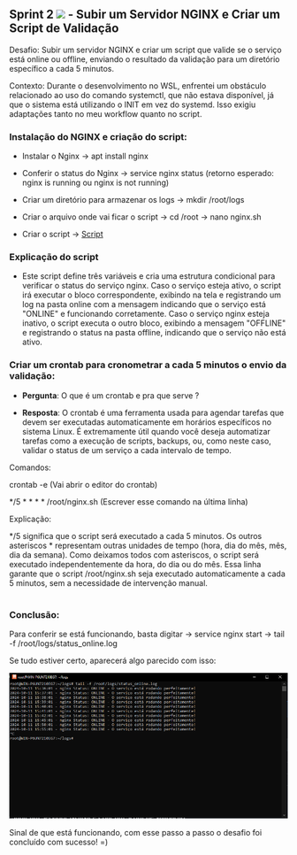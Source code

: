 ## Sprint 2 <img src="https://logospng.org/download/uol/logo-uol-icon-256.png" width="20"/> - Subir um Servidor NGINX e Criar um Script de Validação

<p>
  
  Desafio: Subir um servidor NGINX e criar um script que valide se o serviço está online ou offline, enviando o resultado da validação para um diretório específico a cada 5 minutos.

Contexto: Durante o desenvolvimento no WSL, enfrentei um obstáculo relacionado ao uso do comando systemctl, que não estava disponível, já que o sistema está utilizando o INIT em vez do systemd. Isso exigiu adaptações tanto no meu workflow quanto no script.

</p>


### Instalação do NGINX e criação do script:

- Instalar o Nginx → apt install nginx

- Conferir o status do Nginx → service nginx status (retorno esperado: nginx is running ou nginx is not running)

- Criar um diretório para armazenar os logs → mkdir /root/logs

- Criar o arquivo onde vai ficar o script → cd /root → nano nginx.sh

- Criar o script -> [Script](https://github.com/Rodrigolppz/Compass.Uol-Repo/blob/main/Sprint-2/nginx.sh)

 ### Explicação do script
 
 - Este script define três variáveis e cria uma estrutura condicional para verificar o status do serviço nginx. Caso o serviço esteja ativo, o script irá executar o bloco correspondente, exibindo na tela e registrando um log na pasta online com a mensagem indicando que o serviço está "ONLINE" e funcionando corretamente. Caso o serviço nginx esteja inativo, o script executa o outro bloco, exibindo a mensagem "OFFLINE" e registrando o status na pasta offline, indicando que o serviço não está ativo.


### Criar um crontab para cronometrar a cada 5 minutos o envio da validação:

- <strong>Pergunta</strong>: O que é um crontab e pra que serve ? 

- <strong>Resposta</strong>: O crontab é uma ferramenta usada para agendar tarefas que devem ser executadas automaticamente em horários específicos no sistema Linux. É extremamente útil quando você deseja automatizar tarefas como a execução de scripts, backups, ou, como neste caso, validar o status de um serviço a cada intervalo de tempo.

Comandos:

crontab -e (Vai abrir o editor do crontab)

 */5 * * * * /root/nginx.sh (Escrever esse comando na última linha)

Explicação:

*/5 significa que o script será executado a cada 5 minutos.
Os outros asteriscos * representam outras unidades de tempo (hora, dia do mês, mês, dia da semana). Como deixamos todos com asteriscos, o script será executado independentemente da hora, do dia ou do mês.
Essa linha garante que o script /root/nginx.sh seja executado automaticamente a cada 5 minutos, sem a necessidade de intervenção manual.
#


### Conclusão: 
Para conferir se está funcionando, basta digitar -> service nginx start -> tail -f /root/logs/status_online.log 

Se tudo estiver certo, aparecerá algo parecido com isso: 

![Descrição da imagem](https://github.com/Rodrigolppz/Compass.Uol-Repo/blob/main/Sprint-2/Nginximg.png)


Sinal de que está funcionando, com esse passo a passo o desafio foi concluído com sucesso! =)

